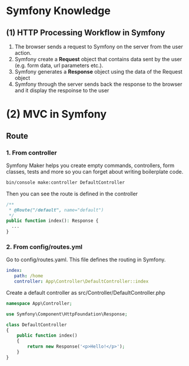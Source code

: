 # Symfony Knowledge

## (1) HTTP Processing Workflow in Symfony

1. The browser sends a request to Symfony on the server from the user action.
2. Symfony create a **Request** object that contains data sent by the user (e.g. form data, url parameters etc.).
3. Symfony generates a **Response** object using the data of the Request object
4. Symfony through the server sends back the response to the browser and it display the respoinse to the user

# (2) MVC in Symfony

## Route

### 1. From controller

Symfony Maker helps you create empty commands, controllers, form classes, tests and more so you can forget about writing boilerplate code.

```bash
bin/console make:controller DefaultController
```

Then you can see the route is defined in the controller

```php
/**
 * @Route("/default", name="default")
 */
public function index(): Response {
  ...
}
```

### 2. From config/routes.yml

Go to config/routes.yaml. This file defines the routing in Symfony.

```yaml
index:
   path: /home
   controller: App\Controller\DefaultController::index
```

Create a default controller as src/Controller/DefaultController.php

```php
namespace App\Controller;

use Symfony\Component\HttpFoundation\Response;

class DefaultController
{
    public function index()
    {
        return new Response('<p>Hello!</p>');
    }
}
```
